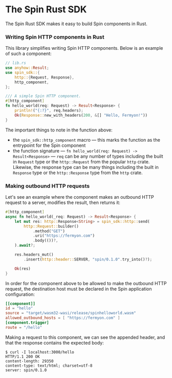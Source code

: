 # The Spin Rust SDK

The Spin Rust SDK makes it easy to build Spin components in Rust.

### Writing Spin HTTP components in Rust

This library simplifies writing Spin HTTP components. Below is an example of
such a component:

```rust
// lib.rs
use anyhow::Result;
use spin_sdk::{
    http::{Request, Response},
    http_component,
};

/// A simple Spin HTTP component.
#[http_component]
fn hello_world(req: Request) -> Result<Response> {
    println!("{:?}", req.headers);
    Ok(Response::new_with_headers(200, &[] "Hello, Fermyon!"))
}
```

The important things to note in the function above:

- the `spin_sdk::http_component` macro — this marks the function as the
  entrypoint for the Spin component
- the function signature — `fn hello_world(req: Request) -> Result<Response>` —
`req` can be any number of types including the built in `Request` type or 
the `http::Request` from the popular `http` crate. Likewise, the response type
can be many things including the built in `Response` type or the `http::Response` type
from the `http` crate.

### Making outbound HTTP requests

Let's see an example where the component makes an outbound HTTP request to a
server, modifies the result, then returns it:

```rust
#[http_component]
async fn hello_world(_req: Request) -> Result<Response> {
    let mut res: http::Response<String> = spin_sdk::http::send(
        http::Request::builder()
            .method("GET")
            .uri("https://fermyon.com")
            .body(())?,
    ).await?;

    res.headers_mut()
        .insert(http::header::SERVER, "spin/0.1.0".try_into()?);

    Ok(res)
}

```

In order for the component above to be allowed to make the outbound HTTP
request, the destination host must be declared in the Spin application
configuration:

```toml
[[component]]
id = "hello"
source = "target/wasm32-wasi/release/spinhelloworld.wasm"
allowed_outbound_hosts = [ "https://fermyon.com" ]
[component.trigger]
route = "/hello"
```

Making a request to this component, we can see the appended header, and that the
response contains the expected body:

```
$ curl -I localhost:3000/hello
HTTP/1.1 200 OK
content-length: 29350
content-type: text/html; charset=utf-8
server: spin/0.1.0
```
